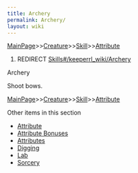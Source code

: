 ```yaml
---
title: Archery
permalink: Archery/
layout: wiki
---
```


[MainPage](/keeperrl_wiki/ "wikilink")>>[Creature](/keeperrl_wiki/Creature "wikilink")>>[Skill](/keeperrl_wiki/Skill "wikilink")>>[Attribute](/keeperrl_wiki/Attribute "wikilink")

1.  REDIRECT [Skills\#/keeperrl_wiki/Archery](/keeperrl_wiki/Archery "wikilink")

Archery

Shoot bows.

[MainPage](/keeperrl_wiki/ "wikilink")>>[Creature](/keeperrl_wiki/Creature "wikilink")>>[Skill](/keeperrl_wiki/Skill "wikilink")>>[Attribute](/keeperrl_wiki/Attribute "wikilink")

Other items in this section
-    [Attribute](/keeperrl_wiki/Attribute "wikilink")
-    [Attribute Bonuses](/keeperrl_wiki/Attribute_Bonuses "wikilink")
-    [Attributes](/keeperrl_wiki/Attributes "wikilink")
-    [Digging](/keeperrl_wiki/Digging "wikilink")
-    [Lab](/keeperrl_wiki/Lab "wikilink")
-    [Sorcery](/keeperrl_wiki/Sorcery "wikilink")
